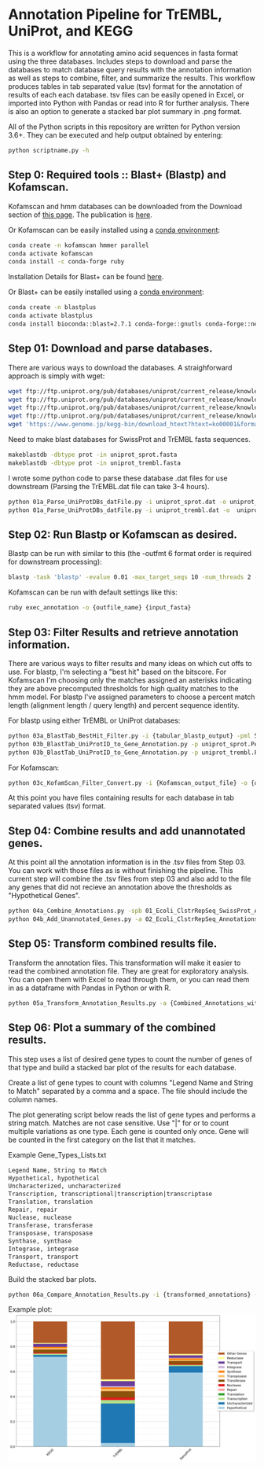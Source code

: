 # Annotation Pipeline for TrEMBL, UniProt, and KEGG

This is a workflow for annotating amino acid sequences in fasta format using
the three databases. Includes steps to download and parse the
databases to match database query results with the annotation information as well as steps to combine, filter, and summarize the results. This workflow produces tables in tab separated value (tsv) format for the annotation of results of each each database. tsv files can be easily opened in Excel, or imported into Python with Pandas or read into R for further analysis. There is also an option to generate a stacked bar plot summary in .png format.

All of the Python scripts in this repository are written for Python version 3.6+. They can be executed and help output obtained by entering:

```bash
python scriptname.py -h
```

## Step 0: Required tools :: Blast+ (Blastp) and Kofamscan.

Kofamscan and hmm databases can be downloaded from the Download section of [this
page](https://www.genome.jp/tools/kofamkoala/).
The publication is [here](https://academic.oup.com/bioinformatics/advance-article/doi/10.1093/bioinformatics/btz859/5631907).


Or Kofamscan can be easily installed using a [conda environment](https://docs.conda.io/en/latest/miniconda.html):

```bash
conda create -n kofamscan hmmer parallel
conda activate kofamscan
conda install -c conda-forge ruby
```

Installation Details for Blast+ can be found [here](https://blast.ncbi.nlm.nih.gov/Blast.cgi?PAGE_TYPE=BlastDocs&DOC_TYPE=Download).

Or Blast+ can be easily installed using a [conda environment](https://docs.conda.io/en/latest/miniconda.html):

```bash
conda create -n blastplus
conda activate blastplus
conda install bioconda::blast=2.7.1 conda-forge::gnutls conda-forge::nettle
```

## Step 01: Download and parse databases.

There are various ways to download the databases. A straighforward approach is simply with wget:

```bash
wget ftp://ftp.uniprot.org/pub/databases/uniprot/current_release/knowledgebase/complete/uniprot_sprot.fasta.gz
wget ftp://ftp.uniprot.org/pub/databases/uniprot/current_release/knowledgebase/complete/uniprot_sprot.dat.gz
wget ftp://ftp.uniprot.org/pub/databases/uniprot/current_release/knowledgebase/complete/uniprot_trembl.fasta.gz
wget ftp://ftp.uniprot.org/pub/databases/uniprot/current_release/knowledgebase/complete/uniprot_trembl.dat.gz
wget 'https://www.genome.jp/kegg-bin/download_htext?htext=ko00001&format=htext&filedir=' -O ko00001.keg
```

Need to make blast databases for SwissProt and TrEMBL fasta sequences.

```bash
makeblastdb -dbtype prot -in uniprot_sprot.fasta
makeblastdb -dbtype prot -in uniprot_trembl.fasta
```

I wrote some python code to parse these database .dat files for use downstream (Parsing the TrEMBL.dat file can take 3-4 hours).

```bash
python 01a_Parse_UniProtDBs_datFile.py -i uniprot_sprot.dat -o uniprot_sprot.PARSED.dat.tsv
python 01a_Parse_UniProtDBs_datFile.py -i uniprot_trembl.dat -o  uniprot_trembl.PARSED.dat.tsv
```

## Step 02: Run Blastp or Kofamscan as desired.

Blastp can be run with similar to this (the -outfmt 6 format order is required for downstream processing):

```bash
blastp -task 'blastp' -evalue 0.01 -max_target_seqs 10 -num_threads 2 -db {pathto_db} -query {input_fasta} -out {outfile_name} -outfmt '6 qseqid sseqid pident length mismatch gapopen qstart qend sstart send evalue bitscore qlen slen'
```

Kofamscan can be run with default settings like this:

```bash
ruby exec_annotation -o {outfile_name} {input_fasta}
```

## Step 03: Filter Results and retrieve annotation information.

There are various ways to filter results and many ideas on which cut offs to use. For blastp, I'm selecting a "best hit" based on the bitscore. For Kofamscan I'm choosing only the matches assigned an asterisks indicating they are above precomputed thresholds for high quality matches to the hmm model. For blastp I've assigned parameters to choose a percent match length (alignment length / query length) and percent sequence identity.

For blastp using either TrEMBL or UniProt databases:

```bash
python 03a_BlastTab_BestHit_Filter.py -i {tabular_blastp_output} -pml 50 -pid 40
python 03b_BlastTab_UniProtID_to_Gene_Annotation.py -p uniprot_sprot.PARSED.dat.tsv -b {filtered_blastp_output} -o {outfile_name}
python 03b_BlastTab_UniProtID_to_Gene_Annotation.py -p uniprot_trembl.PARSED.dat.tsv -b {filtered_blastp_output} -o {outfile_name}
```

For Kofamscan:

```bash
python 03c_KofamScan_Filter_Convert.py -i {Kofamscan_output_file} -o {outfile_name}
```

At this point you have files containing results for each database in tab separated values (tsv) format.

## Step 04: Combine results and add unannotated genes.

At this point all the annotation information is in the .tsv files from Step 03. You can work with those files as is without finishing the pipeline. This current step will combine the .tsv files from step 03 and also add to the file any genes that did not recieve an annotation above the thresholds as "Hypothetical Genes".

```bash
python 04a_Combine_Annotations.py -spb 01_Ecoli_ClstrRepSeq_SwissProt_Annotated.tsv -kfs 01_Ecoli_ClstrRepSeq_KEGG_Annotated.tsv -trb 01_Ecoli_ClstrRepSeq_TrEMBL_Annotated.tsv -o 02_Ecoli_ClstrRepSeq_Annotations.tsv
python 04b_Add_Unannotated_Genes.py -a 02_Ecoli_ClstrRepSeq_Annotations.tsv -q 00_Ecoli_ClstrRepSeq.faa -o 03_Ecoli_ClstrRepSeq_Annotations_NoMatch.tsv
```

## Step 05: Transform combined results file. 

Transform the annotation files. This transformation will make it easier to read the combined annotation file. They are great for exploratory analysis. You can open them with Excel to read through them, or you can read them in as a dataframe with Pandas in Python or with R.

```bash
python 05a_Transform_Annotation_Results.py -a {Combined_Annotations_with_NoMatch} -o {outfile_name}
```

## Step 06: Plot a summary of the combined results.

This step uses a list of desired gene types to count the number of genes of that type and build a stacked bar plot of the results for each database.

Create a list of gene types to count with columns "Legend Name and String to Match" separated by a comma and a space. The file should include the column names.

The plot generating script below reads the list of gene types and performs a string match. Matches are not case sensitive. Use "|" for or to count multiple variations as one type. Each gene is counted only once. Gene will be counted in the first category on the list that it matches.

Example Gene_Types_Lists.txt

    Legend Name, String to Match
    Hypothetical, hypothetical
    Uncharacterized, uncharacterized
    Transcription, transcriptional|transcription|transcriptase
    Translation, translation
    Repair, repair
    Nuclease, nuclease
    Transferase, transferase
    Transposase, transposase
    Synthase, synthase
    Integrase, integrase
    Transport, transport
    Reductase, reductase


Build the stacked bar plots.

```bash
python 06a_Compare_Annotation_Results.py -i {transformed_annotations} -l Gene_Types_List.txt -c {num_legend_columns} -o {outfile_name}
```

Example plot:
![alt text](06b_Example_plot.png "Example plot.")